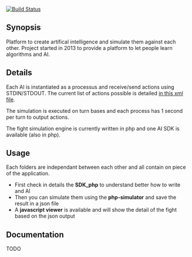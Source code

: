 [![Build Status](https://travis-ci.org/cmizony/ai_wars.svg)](https://travis-ci.org/cmizony/ai\_wars)

## Synopsis
Platform to create artifical intelligence and simulate them against each other.
Project started in 2013 to provide a platform to let people learn algorithms
and AI.


## Details
Each AI is instantiated as a processus and receive/send actions using
STDIN/STDOUT. The current list of actions possible is detailed [in this xml file](php\_simulator/application/resources/spell.xml).

The simulation is executed on turn bases and each process has 1 second per turn
to output actions.

The fight simulation engine is currently written in php and one AI SDK is
available (also in php).

## Usage

Each folders are independant between each other and all contain on piece of the
application.
- First check in details the **SDK\_php** to understand better how to write and
  AI
- Then you can simulate them using the **php-simulator** and save the result in
  a json file
- A **javascript viewer** is available and will show the detail of the fight
  based on the json output


## Documentation

TODO
